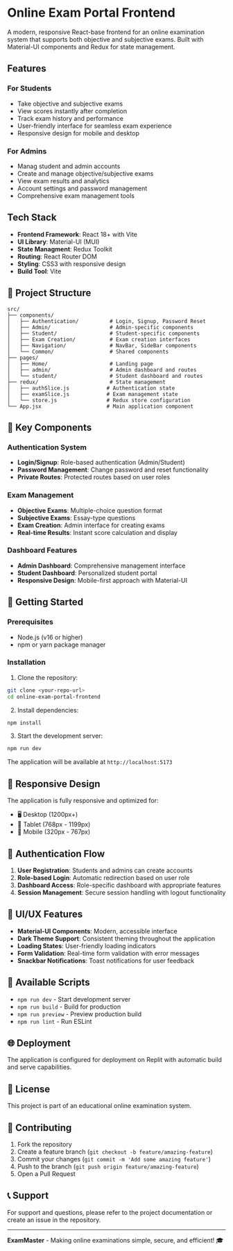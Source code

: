 # Online Exam Portal Frontend

A modern, responsive React-base frontend for an online examination system that supports both objective and subjective exams. Built with Material-UI components and Redux for state management.

## Features

### For Students
- Take objective and subjective exams
- View scores instantly after completion
- Track exam history and performance
- User-friendly interface for seamless exam experience
- Responsive design for mobile and desktop

### For Admins
- Manag student and admin accounts
- Create and manage objective/subjective exams
- View exam results and analytics
- Account settings and password management
- Comprehensive exam management tools

## Tech Stack

- **Frontend Framework**: React 18+ with Vite
- **UI Library**: Material-UI (MUI)
- **State Managment**: Redux Toolkit
- **Routing**: React Router DOM
- **Styling**: CSS3 with responsive design
- **Build Tool**: Vite

## 📁 Project Structure

```
src/
├── components/
│   ├── Authentication/          # Login, Signup, Password Reset
│   ├── Admin/                   # Admin-specific components
│   ├── Student/                 # Student-specific components
│   ├── Exam Creation/           # Exam creation interfaces
│   ├── Navigation/              # NavBar, SideBar components
│   └── Common/                  # Shared components
├── pages/
│   ├── Home/                    # Landing page
│   ├── admin/                   # Admin dashboard and routes
│   └── student/                 # Student dashboard and routes
├── redux/                       # State management
│   ├── authSlice.js            # Authentication state
│   ├── examSlice.js            # Exam management state
│   └── store.js                # Redux store configuration
└── App.jsx                     # Main application component
```

## 🎯 Key Components

### Authentication System
- **Login/Signup**: Role-based authentication (Admin/Student)
- **Password Management**: Change password and reset functionality
- **Private Routes**: Protected routes based on user roles

### Exam Management
- **Objective Exams**: Multiple-choice question format
- **Subjective Exams**: Essay-type questions
- **Exam Creation**: Admin interface for creating exams
- **Real-time Results**: Instant score calculation and display

### Dashboard Features
- **Admin Dashboard**: Comprehensive management interface
- **Student Dashboard**: Personalized student portal
- **Responsive Design**: Mobile-first approach with Material-UI

## 🚀 Getting Started

### Prerequisites
- Node.js (v16 or higher)
- npm or yarn package manager

### Installation

1. Clone the repository:
```bash
git clone <your-repo-url>
cd online-exam-portal-frontend
```

2. Install dependencies:
```bash
npm install
```

3. Start the development server:
```bash
npm run dev
```

The application will be available at `http://localhost:5173`

## 📱 Responsive Design

The application is fully responsive and optimized for:
- 🖥️ Desktop (1200px+)
- 📱 Tablet (768px - 1199px)
- 📱 Mobile (320px - 767px)

## 🔐 Authentication Flow

1. **User Registration**: Students and admins can create accounts
2. **Role-based Login**: Automatic redirection based on user role
3. **Dashboard Access**: Role-specific dashboard with appropriate features
4. **Session Management**: Secure session handling with logout functionality

## 🎨 UI/UX Features

- **Material-UI Components**: Modern, accessible interface
- **Dark Theme Support**: Consistent theming throughout the application
- **Loading States**: User-friendly loading indicators
- **Form Validation**: Real-time form validation with error messages
- **Snackbar Notifications**: Toast notifications for user feedback

## 🔧 Available Scripts

- `npm run dev` - Start development server
- `npm run build` - Build for production
- `npm run preview` - Preview production build
- `npm run lint` - Run ESLint

## 🌐 Deployment

The application is configured for deployment on Replit with automatic build and serve capabilities.

## 📄 License

This project is part of an educational online examination system.

## 🤝 Contributing

1. Fork the repository
2. Create a feature branch (`git checkout -b feature/amazing-feature`)
3. Commit your changes (`git commit -m 'Add some amazing feature'`)
4. Push to the branch (`git push origin feature/amazing-feature`)
5. Open a Pull Request

## 📞 Support

For support and questions, please refer to the project documentation or create an issue in the repository.

---

**ExamMaster** - Making online examinations simple, secure, and efficient! 🎓

